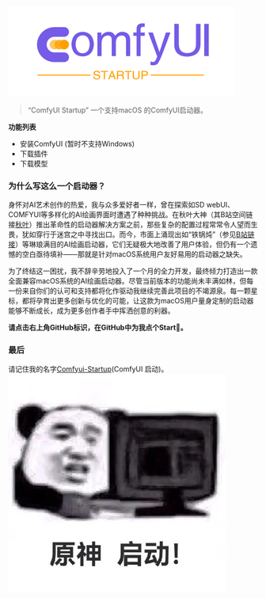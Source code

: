 

![logo](description.assets/logo.svg)

> “ComfyUI Startup” 一个支持macOS 的ComfyUI启动器。

**功能列表**

- 安装ComfyUI (暂时不支持Windows)
- 下载插件
- 下载模型

### 为什么写这么一个启动器？

身怀对AI艺术创作的热爱，我与众多爱好者一样，曾在探索如SD webUI、COMFYUI等多样化的AI绘画界面时遭遇了种种挑战。在秋叶大神（其B站空间链接[秋叶](https://space.bilibili.com/12566101?spm_id_from=333.788.0.0)）推出革命性的启动器解决方案之前，那些复杂的配置过程常常令人望而生畏，犹如穿行于迷宫之中寻找出口。而今，市面上涌现出如“铁锅炖”（参见[B站链接](https://www.bilibili.com/video/BV1mz4y1K7Jw/)）等琳琅满目的AI绘画启动器，它们无疑极大地改善了用户体验，但仍有一个遗憾的空白亟待填补——那就是针对macOS系统用户友好易用的启动器之缺失。

为了终结这一困扰，我不辞辛劳地投入了一个月的全力开发，最终倾力打造出一款全面兼容macOS系统的AI绘画启动器。尽管当前版本的功能尚未丰满如林，但每一份来自你们的认可和支持都将化作驱动我继续完善此项目的不竭源泉。每一颗星标，都将孕育出更多创新与优化的可能，让这款为macOS用户量身定制的启动器能够不断成长，成为更多创作者手中挥洒创意的利器。

**请点击右上角GitHub标识，在GitHub中为我点个Start🙏。**

### 最后

请记住我的名字[Comfyui-Startup](https://github.com/yexiyue/Comfyui-Startup)(ComfyUI 启动)。![startup](description.assets/startup.jpg)
